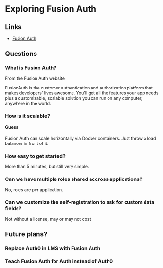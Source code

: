# Exploring Fusion Auth

## Links

- [Fusion Auth](https://fusionauth.io/)

## Questions

### What is Fusion Auth?

From the Fusion Auth website

FusionAuth is the customer authentication and authorization platform that makes developers' lives awesome. You'll get all the features your app needs plus a customizable, scalable solution you can run on any computer, anywhere in the world.

### How is it scalable?

#### Guess

Fusion Auth can scale horizontally via Docker containers. Just throw a load balancer in front of it.

### How easy to get started?

More than 5 minutes, but still very simple.

### Can we have multiple roles shared accross applications?

No, roles are per application.

### Can we customize the self-registration to ask for custom data fields?

Not without a license, may or may not cost

## Future plans?

### Replace Auth0 in LMS with Fusion Auth

### Teach Fusion Auth for Auth instead of Auth0
